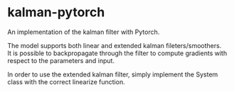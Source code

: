 # kalman-pytorch
An implementation of the kalman filter with Pytorch.

The model supports both linear and extended kalman fileters/smoothers. <br/>
It is possible to backpropagate through the filter to compute gradients with respect to the parameters and input.

In order to use the extended kalman filter, simply implement the System class with the correct linearize function.
